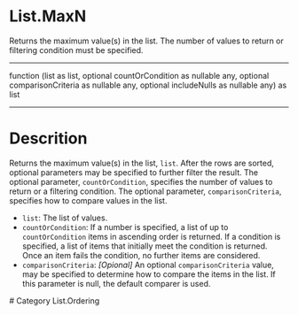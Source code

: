 ﻿# List.MaxN
Returns the maximum value(s) in the list. The number of values to return or filtering condition must be specified.
***
function (list as list, optional countOrCondition as nullable any, optional comparisonCriteria as nullable any, optional includeNulls as nullable any) as list
***
# Descrition 
Returns the maximum value(s) in the list, <code>list</code>.
    After the rows are sorted, optional parameters may be specified to further filter the result. The optional parameter, <code>countOrCondition</code>, specifies the number of values to return or a filtering condition. The optional parameter, <code>comparisonCriteria</code>, specifies how to compare values in the list.
 <ul>
        <li> <code>list</code>: The list of values.</li>
        <li> <code>countOrCondition</code>:  If a number is specified, a list of up to <code>countOrCondition</code> items in ascending order is returned. If a condition is specified, a list of items that initially meet the condition is returned. Once an item fails the condition, no further items are considered.</li>
<li><code>comparisonCriteria</code>: <i>[Opional]</i> An optional <code>comparisonCriteria</code> value, may be specified to determine how to compare the items in the list. If this parameter is null, the default comparer is used. 
 </ul>
# Category 
List.Ordering
